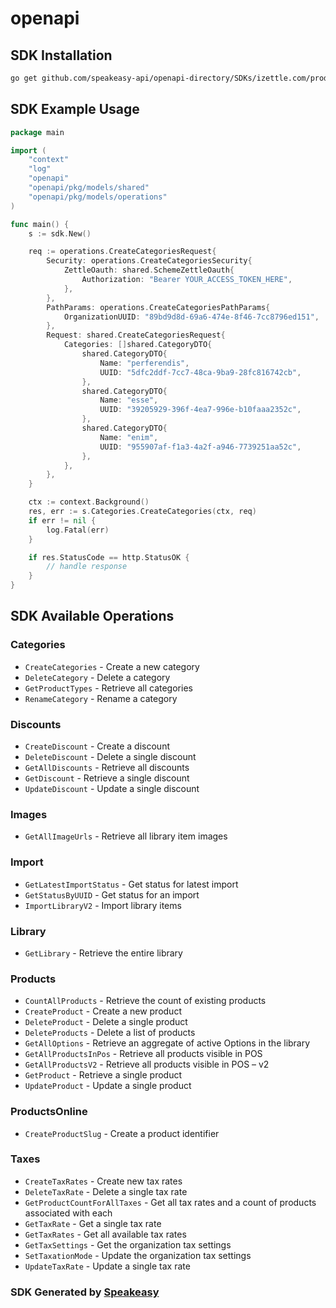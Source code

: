 # openapi

<!-- Start SDK Installation -->
## SDK Installation

```bash
go get github.com/speakeasy-api/openapi-directory/SDKs/izettle.com/products/1.0.0/go
```
<!-- End SDK Installation -->

## SDK Example Usage
<!-- Start SDK Example Usage -->
```go
package main

import (
    "context"
    "log"
    "openapi"
    "openapi/pkg/models/shared"
    "openapi/pkg/models/operations"
)

func main() {
    s := sdk.New()

    req := operations.CreateCategoriesRequest{
        Security: operations.CreateCategoriesSecurity{
            ZettleOauth: shared.SchemeZettleOauth{
                Authorization: "Bearer YOUR_ACCESS_TOKEN_HERE",
            },
        },
        PathParams: operations.CreateCategoriesPathParams{
            OrganizationUUID: "89bd9d8d-69a6-474e-8f46-7cc8796ed151",
        },
        Request: shared.CreateCategoriesRequest{
            Categories: []shared.CategoryDTO{
                shared.CategoryDTO{
                    Name: "perferendis",
                    UUID: "5dfc2ddf-7cc7-48ca-9ba9-28fc816742cb",
                },
                shared.CategoryDTO{
                    Name: "esse",
                    UUID: "39205929-396f-4ea7-996e-b10faaa2352c",
                },
                shared.CategoryDTO{
                    Name: "enim",
                    UUID: "955907af-f1a3-4a2f-a946-7739251aa52c",
                },
            },
        },
    }

    ctx := context.Background()
    res, err := s.Categories.CreateCategories(ctx, req)
    if err != nil {
        log.Fatal(err)
    }

    if res.StatusCode == http.StatusOK {
        // handle response
    }
}
```
<!-- End SDK Example Usage -->

<!-- Start SDK Available Operations -->
## SDK Available Operations


### Categories

* `CreateCategories` - Create a new category
* `DeleteCategory` - Delete a category
* `GetProductTypes` - Retrieve all categories
* `RenameCategory` - Rename a category

### Discounts

* `CreateDiscount` - Create a discount
* `DeleteDiscount` - Delete a single discount 
* `GetAllDiscounts` - Retrieve all discounts
* `GetDiscount` - Retrieve a single discount
* `UpdateDiscount` - Update a single discount

### Images

* `GetAllImageUrls` - Retrieve all library item images

### Import

* `GetLatestImportStatus` - Get status for latest import
* `GetStatusByUUID` - Get status for an import
* `ImportLibraryV2` - Import library items

### Library

* `GetLibrary` - Retrieve the entire library

### Products

* `CountAllProducts` - Retrieve the count of existing products
* `CreateProduct` - Create a new product
* `DeleteProduct` - Delete a single product
* `DeleteProducts` - Delete a list of products
* `GetAllOptions` - Retrieve an aggregate of active Options in the library
* `GetAllProductsInPos` - Retrieve all products visible in POS
* `GetAllProductsV2` - Retrieve all products visible in POS – v2
* `GetProduct` - Retrieve a single product
* `UpdateProduct` - Update a single product

### ProductsOnline

* `CreateProductSlug` - Create a product identifier

### Taxes

* `CreateTaxRates` - Create new tax rates
* `DeleteTaxRate` - Delete a single tax rate
* `GetProductCountForAllTaxes` - Get all tax rates and a count of products associated with each
* `GetTaxRate` - Get a single tax rate
* `GetTaxRates` - Get all available tax rates
* `GetTaxSettings` - Get the organization tax settings 
* `SetTaxationMode` - Update the organization tax settings
* `UpdateTaxRate` - Update a single tax rate
<!-- End SDK Available Operations -->

### SDK Generated by [Speakeasy](https://docs.speakeasyapi.dev/docs/using-speakeasy/client-sdks)
